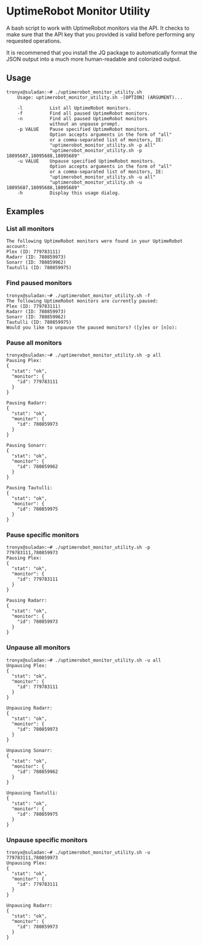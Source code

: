 # UptimeRobot Monitor Utility
A bash script to work with UptimeRobot monitors via the API. It checks to make sure that the API key that you provided is valid before performing any requested operations.

It is recommened that you install the JQ package to automatically format the JSON output into a much more human-readable and colorized output.

## Usage

```
tronyx@suladan:~# ./uptimerobot_monitor_utility.sh
    Usage: uptimerobot_monitor_utility.sh -[OPTION] (ARGUMENT)...

    -l          List all UptimeRobot monitors.
    -f          Find all paused UptimeRobot monitors.
    -n          Find all paused UptimeRobot monitors
                without an unpause prompt.
    -p VALUE    Pause specified UptimeRobot monitors.
                Option accepts arguments in the form of "all"
                or a comma-separated list of monitors, IE:
                "uptimerobot_monitor_utility.sh -p all"
                "uptimerobot_monitor_utility.sh -p 18095687,18095688,18095689"
    -u VALUE    Unpause specified UptimeRobot monitors.
                Option accepts arguments in the form of "all"
                or a comma-separated list of monitors, IE:
                "uptimerobot_monitor_utility.sh -u all"
                "uptimerobot_monitor_utility.sh -u 18095687,18095688,18095689"
    -h          Display this usage dialog.
```

## Examples
### List all monitors

```tronyx@suladan:~# ./uptimerobot_monitor_utility.sh -l
The following UptimeRobot monitors were found in your UptimeRobot account:
Plex (ID: 779783111)
Radarr (ID: 780859973)
Sonarr (ID: 780859962)
Tautulli (ID: 780859975)
```

### Find paused monitors

```
tronyx@suladan:~# ./uptimerobot_monitor_utility.sh -f
The following UptimeRobot monitors are currently paused:
Plex (ID: 779783111)
Radarr (ID: 780859973)
Sonarr (ID: 780859962)
Tautulli (ID: 780859975)
Would you like to unpause the paused monitors? ([y]es or [n]o):
```

### Pause all monitors

```
tronyx@suladan:~# ./uptimerobot_monitor_utility.sh -p all
Pausing Plex:
{
  "stat": "ok",
  "monitor": {
    "id": 779783111
  }
}

Pausing Radarr:
{
  "stat": "ok",
  "monitor": {
    "id": 780859973
  }
}

Pausing Sonarr:
{
  "stat": "ok",
  "monitor": {
    "id": 780859962
  }
}

Pausing Tautulli:
{
  "stat": "ok",
  "monitor": {
    "id": 780859975
  }
}
```

### Pause specific monitors

```
tronyx@suladan:~# ./uptimerobot_monitor_utility.sh -p 779783111,780859973
Pausing Plex:
{
  "stat": "ok",
  "monitor": {
    "id": 779783111
  }
}

Pausing Radarr:
{
  "stat": "ok",
  "monitor": {
    "id": 780859973
  }
}
```

### Unpause all monitors

```
tronyx@suladan:~# ./uptimerobot_monitor_utility.sh -u all
Unpausing Plex:
{
  "stat": "ok",
  "monitor": {
    "id": 779783111
  }
}

Unpausing Radarr:
{
  "stat": "ok",
  "monitor": {
    "id": 780859973
  }
}

Unpausing Sonarr:
{
  "stat": "ok",
  "monitor": {
    "id": 780859962
  }
}

Unpausing Tautulli:
{
  "stat": "ok",
  "monitor": {
    "id": 780859975
  }
}
```

### Unpause specific monitors

```
tronyx@suladan:~# ./uptimerobot_monitor_utility.sh -u 779783111,780859973
Unpausing Plex:
{
  "stat": "ok",
  "monitor": {
    "id": 779783111
  }
}

Unpausing Radarr:
{
  "stat": "ok",
  "monitor": {
    "id": 780859973
  }
}
```
